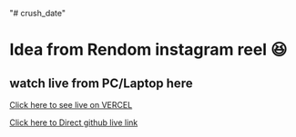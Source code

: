 "# crush_date" 
# Idea from Rendom instagram reel 😆
## watch live from PC/Laptop here
[Click here to see live on VERCEL](https://crush-date.vercel.app/)

[Click here to Direct github live link](https://Suhani-xyz.github.io/crush_date/)
